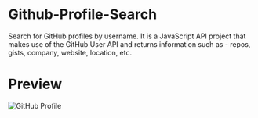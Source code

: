# Github-Profile-Search
Search for GitHub profiles by username. It is a JavaScript API project that makes use of the GitHub User API and returns information such as - repos, gists, company, website, location, etc.

# Preview 
![GitHub Profile](https://user-images.githubusercontent.com/42086563/200498108-6b489b67-9657-40d8-a868-7fa6fba7f653.gif)
